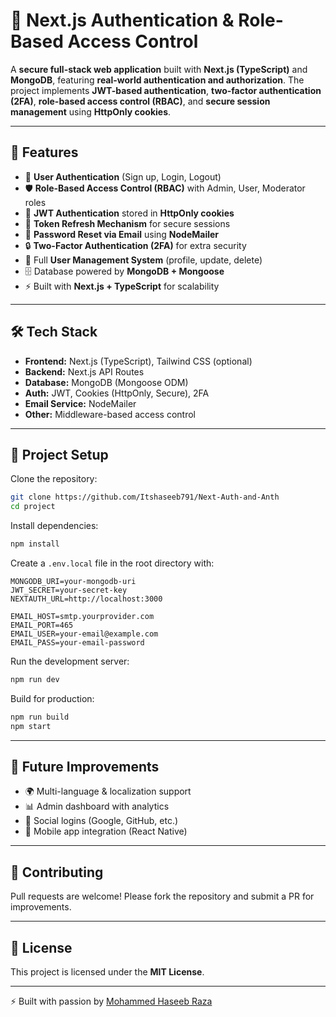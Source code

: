 # 🔐 Next.js Authentication & Role-Based Access Control

A **secure full-stack web application** built with **Next.js (TypeScript)** and **MongoDB**, featuring **real-world authentication and authorization**.
The project implements **JWT-based authentication**, **two-factor authentication (2FA)**, **role-based access control (RBAC)**, and **secure session management** using **HttpOnly cookies**.

---

## 🚀 Features

* 🔑 **User Authentication** (Sign up, Login, Logout)
* 🛡️ **Role-Based Access Control (RBAC)** with Admin, User, Moderator roles
* 🍪 **JWT Authentication** stored in **HttpOnly cookies**
* 🔄 **Token Refresh Mechanism** for secure sessions
* 📧 **Password Reset via Email** using **NodeMailer**
* 🔒 **Two-Factor Authentication (2FA)** for extra security
* 👤 Full **User Management System** (profile, update, delete)
* 🗄️ Database powered by **MongoDB + Mongoose**
* ⚡ Built with **Next.js + TypeScript** for scalability

---

## 🛠️ Tech Stack

* **Frontend:** Next.js (TypeScript), Tailwind CSS (optional)
* **Backend:** Next.js API Routes
* **Database:** MongoDB (Mongoose ODM)
* **Auth:** JWT, Cookies (HttpOnly, Secure), 2FA
* **Email Service:** NodeMailer
* **Other:** Middleware-based access control

---

## 📂 Project Setup

Clone the repository:

```bash
git clone https://github.com/Itshaseeb791/Next-Auth-and-Anth
cd project
```

Install dependencies:

```bash
npm install
```

Create a `.env.local` file in the root directory with:

```env
MONGODB_URI=your-mongodb-uri  
JWT_SECRET=your-secret-key  
NEXTAUTH_URL=http://localhost:3000  

EMAIL_HOST=smtp.yourprovider.com  
EMAIL_PORT=465  
EMAIL_USER=your-email@example.com  
EMAIL_PASS=your-email-password  
```

Run the development server:

```bash
npm run dev
```

Build for production:

```bash
npm run build
npm start
```

---

## 🔮 Future Improvements

* 🌍 Multi-language & localization support
* 📊 Admin dashboard with analytics
* 🔑 Social logins (Google, GitHub, etc.)
* 📱 Mobile app integration (React Native)

---

## 🤝 Contributing

Pull requests are welcome! Please fork the repository and submit a PR for improvements.

---

## 📜 License

This project is licensed under the **MIT License**.

---

⚡ Built with passion by [Mohammed Haseeb Raza](https://github.com/Itshaseeb791)

